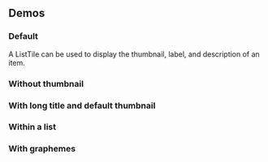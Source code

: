 <script setup>
import ListTileDefault from './../../component-demos/list-tile/examples/ListTileDefault.vue';
import ListTileHideThumbnail from './../../component-demos/list-tile/examples/ListTileHideThumbnail.vue';
import ListTileList from './../../component-demos/list-tile/examples/ListTileList.vue';
import ListTileListGraphemes from './../../component-demos/list-tile/examples/ListTileListGraphemes.vue';
import ListTileLong from './../../component-demos/list-tile/examples/ListTileLong.vue';
</script>

## Demos

### Default

A ListTile can be used to display the thumbnail, label, and description of an item.

<Wrapper>
<template v-slot:demo>
<list-tile-default />
</template>
<template v-slot:code>

<<< @/../component-demos/list-tile/examples/ListTileDefault.vue

</template>
</Wrapper>

### Without thumbnail

<Wrapper>
<template v-slot:demo>
<list-tile-hide-thumbnail />
</template>
<template v-slot:code>

<<< @/../component-demos/list-tile/examples/ListTileHideThumbnail.vue

</template>
</Wrapper>

### With long title and default thumbnail

<Wrapper>
<template v-slot:demo>
<list-tile-long />
</template>
<template v-slot:code>

<<< @/../component-demos/list-tile/examples/ListTileLong.vue

</template>
</Wrapper>

### Within a list

<Wrapper>
<template v-slot:demo>
<list-tile-list />
</template>
<template v-slot:code>

<<< @/../component-demos/list-tile/examples/ListTileList.vue

</template>
</Wrapper>

### With graphemes

<Wrapper>
<template v-slot:demo>
<list-tile-list-graphemes />
</template>
<template v-slot:code>

<<< @/../component-demos/list-tile/examples/ListTileListGraphemes.vue

</template>
</Wrapper>

<style scoped>
.cdx-docs-wrapper :deep( ol ) {
	box-sizing: border-box;
	margin: 0 0 16px;
	padding: 0;
	border: solid 1px #a2a9b1;
	border-radius: 0 0 2px 2px;
	list-style-type: none;
}
</style>
